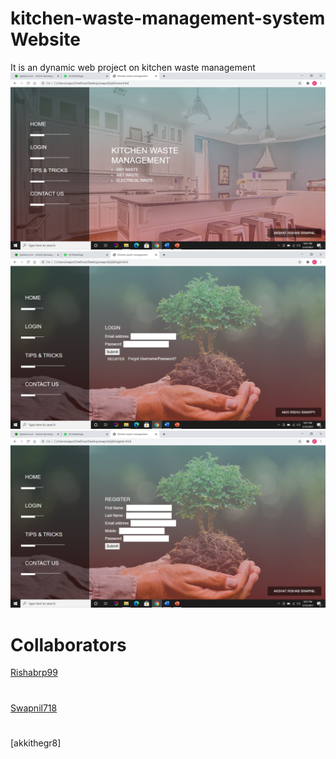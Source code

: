 # kitchen-waste-management-system Website
It is an dynamic web project on kitchen waste management
![alt text](https://github.com/Rishabrp99/kitchen-waste-managemet/blob/main/Project_images/Screenshot%20(332).png)
![alt text](https://github.com/Rishabrp99/kitchen-waste-managemet/blob/main/Project_images/Screenshot%20(333).png)
![alt text](https://github.com/Rishabrp99/kitchen-waste-managemet/blob/main/Project_images/Screenshot%20(334).png)

# Collaborators

[Rishabrp99](https://github.com/Rishabrp99)
#
[Swapnil718](https://github.com/Swapnil718)
#
[akkithegr8]
